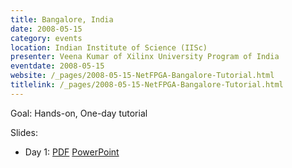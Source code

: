 ```yaml
---
title: Bangalore, India
date: 2008-05-15
category: events
location: Indian Institute of Science (IISc)
presenter: Veena Kumar of Xilinx University Program of India
eventdate: 2008-05-15
website: /_pages/2008-05-15-NetFPGA-Bangalore-Tutorial.html
titlelink: /_pages/2008-05-15-NetFPGA-Bangalore-Tutorial.html
---
```


Goal: Hands-on, One-day tutorial

Slides:
- Day 1: [PDF](https://docs.google.com/open?id=0B4EuVzA5UdPRRmVwN1FaTFRoalk) [PowerPoint](https://docs.google.com/open?id=0B4EuVzA5UdPRS1lLNzdWdy0zY28)

